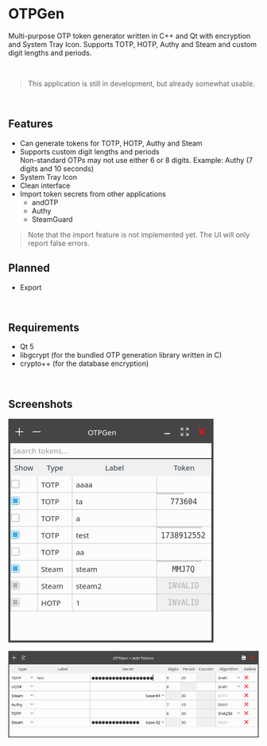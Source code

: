 # OTPGen

Multi-purpose OTP token generator written in C++ and Qt with encryption and System Tray Icon. Supports TOTP, HOTP, Authy and Steam and custom digit lengths and periods.

<br>

> This application is still in development, but already somewhat usable.

<br>

## Features

 - Can generate tokens for TOTP, HOTP, Authy and Steam
 - Supports custom digit lengths and periods <br>
   Non-standard OTPs may not use either 6 or 8 digits. Example: Authy (7 digits and 10 seconds)
 - System Tray Icon
 - Clean interface
 - Import token secrets from other applications
   - andOTP
   - Authy
   - SteamGuard

> Note that the import feature is not implemented yet. The UI will only report false errors.

## Planned

 - Export

<br>

## Requirements

 - Qt 5
 - libgcrypt (for the bundled OTP generation library written in C)
 - crypto++ (for the database encryption)



<br>

## Screenshots

![Main Window](./.screenshots/MainWindow.png "Main Window")

![Add Tokens](./.screenshots/AddTokens.png "Add Tokens")
